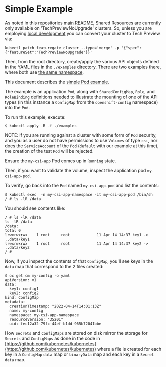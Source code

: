 # Simple Example

As noted in this repositories [main README](../README.md#getting-started), Shared Resources are currently only available
on 'TechPreviewNoUpgrade' clusters.  So, unless you are employing [local development](../README.md#local-development)
you can convert your cluster to Tech Preview via:

```shell
kubectl patch featuregate cluster --type='merge' -p '{"spec":{"featureSet":"TechPreviewNoUpgrade"}}' 
```

Then, from the root directory, create/apply the various API objects defined in the YAML files in the `./examples` directory.
There are two examples there, where both use [the same namespace](../examples/00-namespace.yaml).

This document describes the [simple Pod example](../examples/simple).

The example is an application `Pod`, along with `SharedConfigMap`, `Role`, and `RoleBinding` definitions
needed to illustrate the mounting of one of the API types (in this instance a `ConfigMap` from the `openshift-config`
namespace) into the `Pod`.
 
To run this example, execute:

```shell
$ kubectl apply -R -f ./examples
```

NOTE: if you are running against a cluster with some form of `Pod` security, and you as a user do not have permissions to 
use `Volumes` of type `csi`, nor does the `ServiceAccount` of the `Pod` (`default` with our example at this time), 
the creation of the test `Pod` will be rejected.

Ensure the `my-csi-app` Pod comes up in `Running` state.

Then, if you want to validate the volume, inspect the application pod `my-csi-app-pod`.

To verify, go back into the `Pod` named `my-csi-app-pod` and list the contents:

  ```shell
  $ kubectl exec  -n my-csi-app-namespace -it my-csi-app-pod /bin/sh
  / # ls -lR /data
  ```

You should see contents like:

```shell
/ # ls -lR /data 
ls -lR /data 
/data:
total 0
lrwxrwxrwx    1 root     root            11 Apr 14 14:37 key1 -> ..data/key1
lrwxrwxrwx    1 root     root            11 Apr 14 14:37 key2 -> ..data/key2
/ # 
```

Now, if you inspect the contents of that `ConfigMap`, you'll see keys in the `data` map that
correspond to the 2 files created:

```shell
$ oc get cm my-config -o yaml
apiVersion: v1
data:
  key1: config1
  key2: config2
kind: ConfigMap
metadata:
  creationTimestamp: "2022-04-14T14:01:13Z"
  name: my-config
  namespace: my-csi-app-namespace
  resourceVersion: "35201"
  uid: fec12a32-79fc-44ef-b1dd-965b72041bbe
```

How `Secrets` and `ConfigMaps` are stored on disk mirror the storage for
`Secrets` and `ConfigMaps` as done in the code in  [https://github.com/kubernetes/kubernetes](https://github.com/kubernetes/kubernetes)
where a file is created for each key in a `ConfigMap` `data` map or `binaryData` map and each key in a `Secret`
`data` map.
